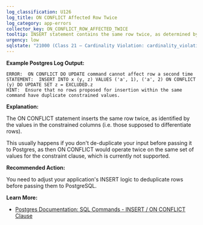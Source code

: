 ```yaml
---
log_classification: U126
log_title: ON CONFLICT Affected Row Twice
log_category: app-errors
collector_key: ON_CONFLICT_ROW_AFFECTED_TWICE
tooltip: INSERT statement contains the same row twice, as determined by ON CONFLICT constraint
urgency: low
sqlstate: "21000 (Class 21 — Cardinality Violation: cardinality_violation)"
---
```


**Example Postgres Log Output:**

```
ERROR:  ON CONFLICT DO UPDATE command cannot affect row a second time
STATEMENT:  INSERT INTO x (y, z) VALUES ('a', 1), ('a', 2) ON CONFLICT (y) DO UPDATE SET z = EXCLUDED.z
HINT:  Ensure that no rows proposed for insertion within the same command have duplicate constrained values.
```

**Explanation:**

The ON CONFLICT statement inserts the same row twice, as identified by the values
in the constrained columns (i.e. those supposed to differentiate rows).

This usually happens if you don't de-duplicate your input before passing it to Postgres,
as then ON CONFLICT would operate twice on the same set of values for the constraint clause,
which is currently not supported.

**Recommended Action:**

You need to adjust your application's INSERT logic to deduplicate rows before passing
them to PostgreSQL.

**Learn More:**

* [Postgres Documentation: SQL Commands - INSERT / ON CONFLICT Clause](https://www.postgresql.org/docs/10/static/sql-insert.html#SQL-ON-CONFLICT)
